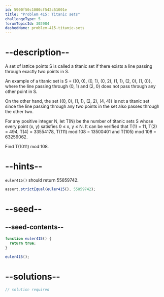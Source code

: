 ```yaml
---
id: 5900f50c1000cf542c51001e
title: "Problem 415: Titanic sets"
challengeType: 5
forumTopicId: 302084
dashedName: problem-415-titanic-sets
---
```


# --description--

A set of lattice points S is called a titanic set if there exists a line passing through exactly two points in S.

An example of a titanic set is S = {(0, 0), (0, 1), (0, 2), (1, 1), (2, 0), (1, 0)}, where the line passing through (0, 1) and (2, 0) does not pass through any other point in S.

On the other hand, the set {(0, 0), (1, 1), (2, 2), (4, 4)} is not a titanic set since the line passing through any two points in the set also passes through the other two.

For any positive integer N, let T(N) be the number of titanic sets S whose every point (x, y) satisfies 0 ≤ x, y ≤ N. It can be verified that T(1) = 11, T(2) = 494, T(4) = 33554178, T(111) mod 108 = 13500401 and T(105) mod 108 = 63259062.

Find T(1011) mod 108.

# --hints--

`euler415()` should return 55859742.

```js
assert.strictEqual(euler415(), 55859742);
```

# --seed--

## --seed-contents--

```js
function euler415() {
  return true;
}

euler415();
```

# --solutions--

```js
// solution required
```
